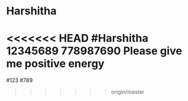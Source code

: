 # Harshitha
<<<<<<< HEAD
#Harshitha
12345689
778987690
Please give me positive energy
=======
#123
#789
>>>>>>> origin/master
